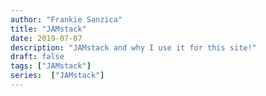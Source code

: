 ```yaml
---
author: "Frankie Sanzica"
title: "JAMstack"
date: 2019-07-07
description: "JAMstack and why I use it for this site!"
draft: false
tags: ["JAMstack"]
series:  ["JAMstack"]
---
```

